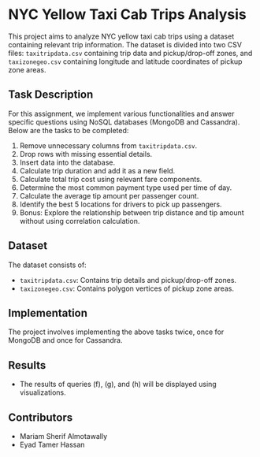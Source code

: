 # NYC Yellow Taxi Cab Trips Analysis

This project aims to analyze NYC yellow taxi cab trips using a dataset containing relevant trip information. The dataset is divided into two CSV files: `taxitripdata.csv` containing trip data and pickup/drop-off zones, and `taxizonegeo.csv` containing longitude and latitude coordinates of pickup zone areas.

## Task Description

For this assignment, we implement various functionalities and answer specific questions using NoSQL databases (MongoDB and Cassandra). Below are the tasks to be completed:

1. Remove unnecessary columns from `taxitripdata.csv`.
2. Drop rows with missing essential details.
3. Insert data into the database.
4. Calculate trip duration and add it as a new field.
5. Calculate total trip cost using relevant fare components.
6. Determine the most common payment type used per time of day.
7. Calculate the average tip amount per passenger count.
8. Identify the best 5 locations for drivers to pick up passengers.
9. Bonus: Explore the relationship between trip distance and tip amount without using correlation calculation.

## Dataset

The dataset consists of:
- `taxitripdata.csv`: Contains trip details and pickup/drop-off zones.
- `taxizonegeo.csv`: Contains polygon vertices of pickup zone areas.

## Implementation

The project involves implementing the above tasks twice, once for MongoDB and once for Cassandra.

## Results

- The results of queries (f), (g), and (h) will be displayed using visualizations.

## Contributors

- Mariam Sherif Almotawally
- Eyad Tamer Hassan
